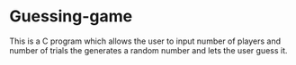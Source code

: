 # Guessing-game
This is a C program which allows the user to input number of players and number of trials the generates a random number and lets the user guess it.
